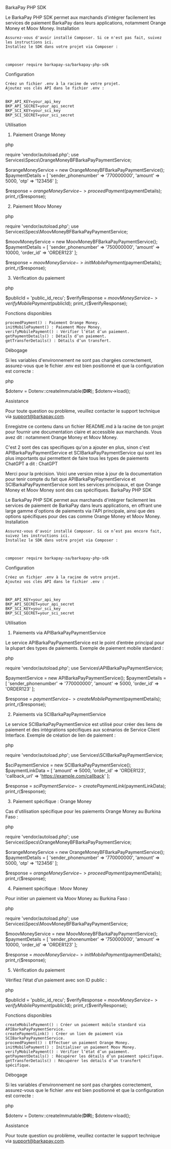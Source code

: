 BarkaPay PHP SDK

Le BarkaPay PHP SDK permet aux marchands d'intégrer facilement les services de paiement BarkaPay dans leurs applications, notamment Orange Money et Moov Money.
Installation

    Assurez-vous d'avoir installé Composer. Si ce n'est pas fait, suivez les instructions ici.
    Installez le SDK dans votre projet via Composer :

    

    composer require barkapay-sa/barkapay-php-sdk

Configuration

    Créez un fichier .env à la racine de votre projet.
    Ajoutez vos clés API dans le fichier .env :


    BKP_API_KEY=your_api_key
    BKP_API_SECRET=your_api_secret
    BKP_SCI_KEY=your_sci_key
    BKP_SCI_SECRET=your_sci_secret

Utilisation
1. Paiement Orange Money

php

require 'vendor/autoload.php';
use Services\Specs\OrangeMoneyBFBarkaPayPaymentService;

$orangeMoneyService = new OrangeMoneyBFBarkaPayPaymentService();
$paymentDetails = [
    'sender_phonenumber' => '770000000',
    'amount' => 5000,
    'otp' => '123456'
];

$response = $orangeMoneyService->proceedPayment($paymentDetails);
print_r($response);

2. Paiement Moov Money

php

require 'vendor/autoload.php';
use Services\Specs\MoovMoneyBFBarkaPayPaymentService;

$moovMoneyService = new MoovMoneyBFBarkaPayPaymentService();
$paymentDetails = [
    'sender_phonenumber' => '750000000',
    'amount' => 10000,
    'order_id' => 'ORDER123'
];

$response = $moovMoneyService->initMobilePayment($paymentDetails);
print_r($response);

3. Vérification du paiement

php

$publicId = 'public_id_recu';
$verifyResponse = $moovMoneyService->verifyMobilePayment($publicId);
print_r($verifyResponse);

Fonctions disponibles

    proceedPayment() : Paiement Orange Money.
    initMobilePayment() : Paiement Moov Money.
    verifyMobilePayment() : Vérifier l’état d’un paiement.
    getPaymentDetails() : Détails d’un paiement.
    getTransferDetails() : Détails d’un transfert.

Débogage

Si les variables d'environnement ne sont pas chargées correctement, assurez-vous que le fichier .env est bien positionné et que la configuration est correcte :

php

$dotenv = Dotenv::createImmutable(__DIR__);
$dotenv->load();

Assistance

Pour toute question ou problème, veuillez contacter le support technique via support@barkapay.com.

Enregistre ce contenu dans un fichier README.md à la racine de ton projet pour fournir une documentation claire et accessible aux marchands.
Vous avez dit :
 notamment Orange Money et Moov Money.

C'est 2 sont des cas specifiques qu'on a ajouter en plus, sinon c'est APIBarkaPayPaymentService et SCIBarkaPayPaymentService qui sont les plus importants qui permettent de faire tous les types de paiements
ChatGPT a dit :
ChatGPT

Merci pour la précision. Voici une version mise à jour de la documentation pour tenir compte du fait que APIBarkaPayPaymentService et SCIBarkaPayPaymentService sont les services principaux, et que Orange Money et Moov Money sont des cas spécifiques.
BarkaPay PHP SDK

Le BarkaPay PHP SDK permet aux marchands d'intégrer facilement les services de paiement de BarkaPay dans leurs applications, en offrant une large gamme d'options de paiements via l'API principale, ainsi que des options spécifiques pour des cas comme Orange Money et Moov Money.
Installation

    Assurez-vous d'avoir installé Composer. Si ce n’est pas encore fait, suivez les instructions ici.
    Installez le SDK dans votre projet via Composer :

    

    composer require barkapay-sa/barkapay-php-sdk

Configuration

    Créez un fichier .env à la racine de votre projet.
    Ajoutez vos clés API dans le fichier .env :

    

    BKP_API_KEY=your_api_key
    BKP_API_SECRET=your_api_secret
    BKP_SCI_KEY=your_sci_key
    BKP_SCI_SECRET=your_sci_secret

Utilisation
1. Paiements via APIBarkaPayPaymentService

Le service APIBarkaPayPaymentService est le point d’entrée principal pour la plupart des types de paiements.
Exemple de paiement mobile standard :

php

require 'vendor/autoload.php';
use Services\APIBarkaPayPaymentService;

$paymentService = new APIBarkaPayPaymentService();
$paymentDetails = [
    'sender_phonenumber' => '770000000',
    'amount' => 5000,
    'order_id' => 'ORDER123'
];

$response = $paymentService->createMobilePayment($paymentDetails);
print_r($response);

2. Paiements via SCIBarkaPayPaymentService

Le service SCIBarkaPayPaymentService est utilisé pour créer des liens de paiement et des intégrations spécifiques aux scénarios de Service Client Interface.
Exemple de création de lien de paiement :

php

require 'vendor/autoload.php';
use Services\SCIBarkaPayPaymentService;

$sciPaymentService = new SCIBarkaPayPaymentService();
$paymentLinkData = [
    'amount' => 5000,
    'order_id' => 'ORDER123',
    'callback_url' => 'https://example.com/callback'
];

$response = $sciPaymentService->createPaymentLink($paymentLinkData);
print_r($response);

3. Paiement spécifique : Orange Money

Cas d'utilisation spécifique pour les paiements Orange Money au Burkina Faso :

php

require 'vendor/autoload.php';
use Services\Specs\OrangeMoneyBFBarkaPayPaymentService;

$orangeMoneyService = new OrangeMoneyBFBarkaPayPaymentService();
$paymentDetails = [
    'sender_phonenumber' => '770000000',
    'amount' => 5000,
    'otp' => '123456'
];

$response = $orangeMoneyService->proceedPayment($paymentDetails);
print_r($response);

4. Paiement spécifique : Moov Money

Pour initier un paiement via Moov Money au Burkina Faso :

php

require 'vendor/autoload.php';
use Services\Specs\MoovMoneyBFBarkaPayPaymentService;

$moovMoneyService = new MoovMoneyBFBarkaPayPaymentService();
$paymentDetails = [
    'sender_phonenumber' => '750000000',
    'amount' => 10000,
    'order_id' => 'ORDER123'
];

$response = $moovMoneyService->initMobilePayment($paymentDetails);
print_r($response);

5. Vérification du paiement

Vérifiez l’état d’un paiement avec son ID public :

php

$publicId = 'public_id_recu';
$verifyResponse = $moovMoneyService->verifyMobilePayment($publicId);
print_r($verifyResponse);

Fonctions disponibles

    createMobilePayment() : Créer un paiement mobile standard via APIBarkaPayPaymentService.
    createPaymentLink() : Créer un lien de paiement via SCIBarkaPayPaymentService.
    proceedPayment() : Effectuer un paiement Orange Money.
    initMobilePayment() : Initialiser un paiement Moov Money.
    verifyMobilePayment() : Vérifier l’état d’un paiement.
    getPaymentDetails() : Récupérer les détails d’un paiement spécifique.
    getTransferDetails() : Récupérer les détails d’un transfert spécifique.

Débogage

Si les variables d'environnement ne sont pas chargées correctement, assurez-vous que le fichier .env est bien positionné et que la configuration est correcte :

php

$dotenv = Dotenv::createImmutable(__DIR__);
$dotenv->load();

Assistance

Pour toute question ou problème, veuillez contacter le support technique via support@barkapay.com.